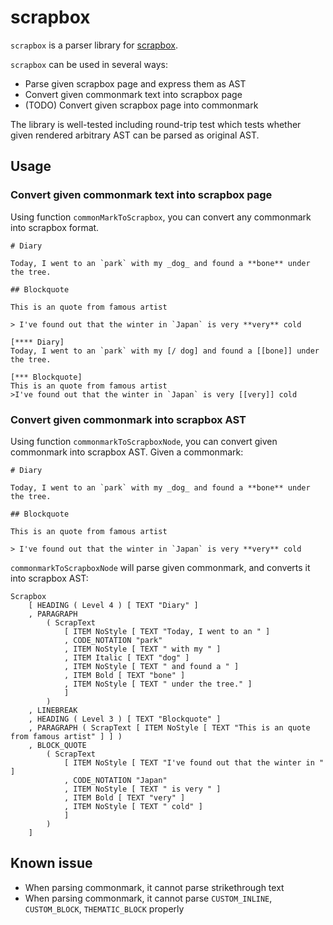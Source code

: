 # scrapbox

`scrapbox` is a parser library for [scrapbox](https://scrapbox.io/product).

`scrapbox` can be used in several ways:
- Parse given scrapbox page and express them as AST
- Convert given commonmark text into scrapbox page
- (TODO) Convert given scrapbox page into commonmark

The library is well-tested including round-trip test which tests whether given rendered arbitrary
AST can be parsed as original AST.

## Usage

### Convert given commonmark text into scrapbox page

Using function `commonMarkToScrapbox`, you can convert any commonmark into scrapbox format.

```
# Diary

Today, I went to an `park` with my _dog_ and found a **bone** under the tree.

## Blockquote

This is an quote from famous artist

> I've found out that the winter in `Japan` is very **very** cold
```

```
[**** Diary]
Today, I went to an `park` with my [/ dog] and found a [[bone]] under the tree.

[*** Blockquote]
This is an quote from famous artist
>I've found out that the winter in `Japan` is very [[very]] cold
```

### Convert given commonmark into scrapbox AST

Using function `commonmarkToScrapboxNode`, you can convert given commonmark into scrapbox AST.
Given a commonmark:
```
# Diary

Today, I went to an `park` with my _dog_ and found a **bone** under the tree.

## Blockquote

This is an quote from famous artist

> I've found out that the winter in `Japan` is very **very** cold
```

`commonmarkToScrapboxNode` will parse given commonmark, and converts it into scrapbox AST:
```
Scrapbox 
    [ HEADING ( Level 4 ) [ TEXT "Diary" ]
    , PARAGRAPH 
        ( ScrapText 
            [ ITEM NoStyle [ TEXT "Today, I went to an " ]
            , CODE_NOTATION "park"
            , ITEM NoStyle [ TEXT " with my " ]
            , ITEM Italic [ TEXT "dog" ]
            , ITEM NoStyle [ TEXT " and found a " ]
            , ITEM Bold [ TEXT "bone" ]
            , ITEM NoStyle [ TEXT " under the tree." ]
            ] 
        )
    , LINEBREAK
    , HEADING ( Level 3 ) [ TEXT "Blockquote" ]
    , PARAGRAPH ( ScrapText [ ITEM NoStyle [ TEXT "This is an quote from famous artist" ] ] )
    , BLOCK_QUOTE 
        ( ScrapText 
            [ ITEM NoStyle [ TEXT "I've found out that the winter in " ]
            , CODE_NOTATION "Japan"
            , ITEM NoStyle [ TEXT " is very " ]
            , ITEM Bold [ TEXT "very" ]
            , ITEM NoStyle [ TEXT " cold" ]
            ] 
        )
    ] 
```
## Known issue
- When parsing commonmark, it cannot parse strikethrough text
- When parsing commonmark, it cannot parse `CUSTOM_INLINE`, `CUSTOM_BLOCK`, `THEMATIC_BLOCK` properly